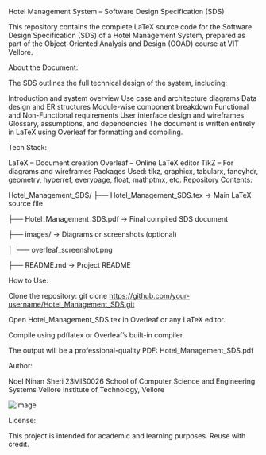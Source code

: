 Hotel Management System – Software Design Specification (SDS)

This repository contains the complete LaTeX source code for the Software Design Specification (SDS) of a Hotel Management System, prepared as part of the Object-Oriented Analysis and Design (OOAD) course at VIT Vellore.

About the Document:

The SDS outlines the full technical design of the system, including:

Introduction and system overview
Use case and architecture diagrams
Data design and ER structures
Module-wise component breakdown
Functional and Non-Functional requirements
User interface design and wireframes
Glossary, assumptions, and dependencies
The document is written entirely in LaTeX using Overleaf for formatting and compiling.

Tech Stack:

LaTeX – Document creation
Overleaf – Online LaTeX editor
TikZ – For diagrams and wireframes
Packages Used: tikz, graphicx, tabularx, fancyhdr, geometry, hyperref, everypage, float, mathptmx, etc.
Repository Contents:

Hotel_Management_SDS/
├── Hotel_Management_SDS.tex → Main LaTeX source file

├── Hotel_Management_SDS.pdf → Final compiled SDS document

├── images/ → Diagrams or screenshots (optional)

│ └── overleaf_screenshot.png

├── README.md → Project README

How to Use:

Clone the repository: git clone https://github.com/your-username/Hotel_Management_SDS.git

Open Hotel_Management_SDS.tex in Overleaf or any LaTeX editor.

Compile using pdflatex or Overleaf’s built-in compiler.

The output will be a professional-quality PDF: Hotel_Management_SDS.pdf

Author:

Noel Ninan Sheri
23MIS0026
School of Computer Science and Engineering Systems
Vellore Institute of Technology, Vellore

![image](https://github.com/user-attachments/assets/688b9a50-9f3d-4ce4-8de8-9cecffaebe23)


License:

This project is intended for academic and learning purposes. Reuse with credit.

